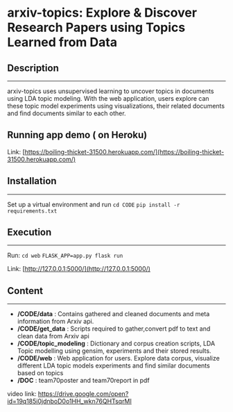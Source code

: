 # arxiv-topics: Explore & Discover Research Papers using Topics Learned from Data
##

## Description
-----
arxiv-topics uses unsupervised learning to uncover topics in documents using LDA topic modeling. With the web application, users explore can these topic model experiments using visualizations, their related documents and find documents similar to each other.

## Running app demo ( on Heroku)

Link: [https://boiling-thicket-31500.herokuapp.com/](https://boiling-thicket-31500.herokuapp.com/)

## Installation
------
Set up a virtual environment and run 
`cd CODE`
`pip install -r requirements.txt`

## Execution
-------
Run: 
`cd web`
`FLASK_APP=app.py flask run`

Link: [http://127.0.0.1:5000/](http://127.0.0.1:5000/)

## Content
----
* **/CODE/data**  : Contains gathered and cleaned documents and meta information from Arxiv api.
* **/CODE/get_data** : Scripts required to gather,convert pdf to text and clean data from Arxiv api
* **/CODE/topic_modeling** : Dictionary and corpus creation scripts, LDA Topic modelling using gensim, experiments and their stored results.
* **/CODE/web** : Web application for users. Explore data corpus, visualize different LDA topic models experiments and find similar documents based on topics
* **/DOC** : team70poster and team70report in pdf


video link: https://drive.google.com/open?id=19q185i0jdnboD0o1HH_wkn76QHTsqrMI

